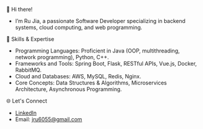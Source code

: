 👋 Hi there! 
- I’m Ru Jia, a passionate Software Developer specializing in backend systems, cloud computing, and web programming.

🌟 Skills & Expertise
- Programming Languages: Proficient in Java (OOP, multithreading, network programming), Python, C++.
- Frameworks and Tools: Spring Boot, Flask, RESTful APIs, Vue.js, Docker, RabbitMQ.
- Cloud and Databases: AWS, MySQL, Redis, Nginx. 
- Core Concepts: Data Structures & Algorithms, Microservices Architecture, Asynchronous Programming.

🌐 Let's Connect
- [LinkedIn](https://www.linkedin.com/in/ru-jia-75bbbb315/)
- Email: jru6055@gmail.com
